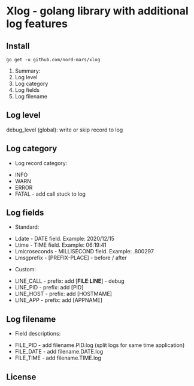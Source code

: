 # Xlog - golang library with additional log features


## Install

```
go get -u github.com/nord-mars/xlog
```

1. Summary:
  1. Log level
  2. Log category
  3. Log fields
  4. Log filename

## Log level
debug_level (global): write or skip record to log

## Log category
* Log record category:
 - INFO
 - WARN
 - ERROR
 - FATAL - add call stuck to log

## Log fields
* Standard:
 - Ldate         - DATE field. Example: 2020/12/15
 - Ltime         - TIME field. Example: 06:19:41
 - Lmicroseconds - MILLISECOND field. Example: .800297
 - Lmsgprefix    - [PREFIX-PLACE] - before / after

* Custom:
 - LINE_CALL - prefix: add [__FILE__:__LINE__] - debug
 - LINE_PID  - prefix: add [PID]
 - LINE_HOST - prefix: add [HOSTMAME]
 - LINE_APP  - prefix: add [APPNAME]

## Log filename
* Field descriptions:
 - FILE_PID  - add filename.PID.log (split logs for same time application)
 - FILE_DATE - add filename.DATE.log
 - FILE_TIME - add filename.TIME.log

## License
